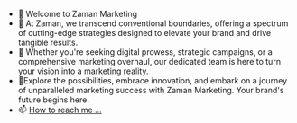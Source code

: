 - 👋 Welcome to Zaman Marketing
- 👀 At Zaman, we transcend conventional boundaries, offering a spectrum of cutting-edge strategies designed to elevate your brand and drive tangible results. 
- 🌱  Whether you're seeking digital prowess, strategic campaigns, or a comprehensive marketing overhaul, our dedicated team is here to turn your vision into a marketing reality.
- 💞️Explore the possibilities, embrace innovation, and embark on a journey of unparalleled marketing success with Zaman Marketing. Your brand's future begins here.
- 📫 [How to reach me ...](https://zamanmarketinginstitute.online/)

<!---
732745/732745 is a ✨ special ✨ repository because its `README.md` (this file) appears on your GitHub profile.
You can click the Preview link to take a look at your changes.
--->
